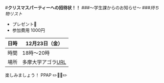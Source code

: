 #**クリスマスパーティーへの招待状！！**
###～学生課からのお知らせ～
###*持ち物リスト*
* プレゼント:gift_heart:
* 参加費用 1000円

日時 | 12月23日（金）
------------ | -------------
時間 | 18時～20時
場所 | 多摩大学アゴラ[URL](http://www.tama.ac.jp/)
楽しみましょう！
PPAP
:pencil2::pineapple::apple::pencil2:
